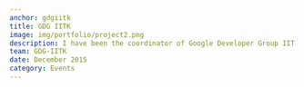 ```yaml
---
anchor: gdgiitk
title: GDG IITK
image: img/portfolio/project2.png
description: I have been the coordinator of Google Developer Group IIT Kanpur since December 2015. During which I have organized a number of events. Other than one off events (like Google Summer of Code, Women Tech Makers Meetup, IO Extended) I have also organized 2 courses; Android Study Jam and CS for Android which spanned for about 8 weeks. During which we had weekly meetups. You can visit the  <a href="http://gplus.to/gdgiitk">g+ page</a> for photos of all these events.
team: GDG-IITK
date: December 2015
category: Events
---
```

